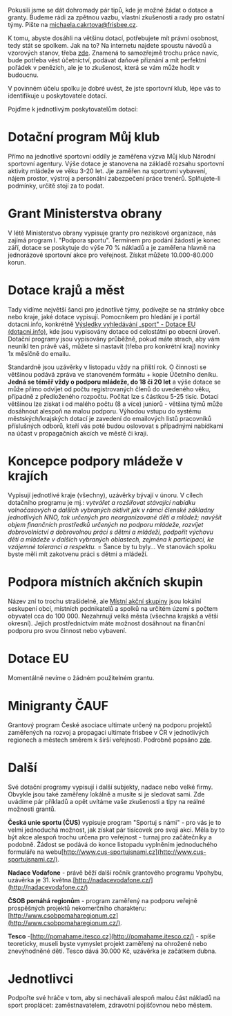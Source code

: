 Pokusili jsme se dát dohromady pár tipů, kde je možné žádat o dotace a granty. Budeme rádi za zpětnou vazbu, vlastní zkušenosti a rady pro ostatní týmy. Pište na michaela.cakrtova@frisbee.cz.

K tomu, abyste dosáhli na většinu dotací, potřebujete mít právní osobnost, tedy stát se spolkem. Jak na to? Na internetu najdete spoustu návodů a vzorových stanov, třeba [zde](https://www.davidzahumensky.cz/2014/04/14/jak-zalozit-spolek-v-roce-2014/). Znamená to samozřejmě trochu práce navíc, bude potřeba vést účetnictví, podávat daňové přiznání a mít perfektní pořádek v penězích, ale je to zkušenost, která se vám může hodit v budoucnu.

V povinném účelu spolku je dobré uvést, že jste sportovní klub, lépe vás to identifikuje u poskytovatele dotací.

Pojďme k jednotlivým poskytovatelům dotací:

# Dotační program Můj klub

Přímo na jednotlivé sportovní oddíly je zaměřena výzva Můj klub Národní sportovní agentury. Výše dotace je stanovena na základě rozsahu sportovní aktivity mládeže ve věku 3-20 let. Jje zaměřen na sportovní vybavení, nájem prostor, výstroj a personální zabezpečení práce trenérů. Splňujete-li podmínky, určitě stojí za to podat.

# Grant Ministerstva obrany

V létě Ministerstvo obrany vypisuje granty pro neziskové organizace, nás zajímá program I. "Podpora sportu". Termínem pro podání žádostí je konec září, dotace se poskytuje do výše 70 % nákladů a je zaměřena hlavně na jednorázové sportovní akce pro veřejnost. Získat můžete 10.000-80.000 korun.

# Dotace krajů a měst

Tady vidíme největší šanci pro jednotlivé týmy, podívejte se na stránky obce nebo kraje, jaké dotace vypisují. Pomocníkem pro hledání je i portál dotacni.info, konkrétně [Výsledky vyhledávání „sport" - Dotace EU (dotacni.info)](https://www.dotacni.info/?s=sport), kde jsou vypisovány dotace od celostátní po obecní úroveň. Dotační programy jsou vypisovány průběžně, pokud máte strach, aby vám neunikl ten právě váš, můžete si nastavit (třeba pro konkrétní kraj) novinky 1x měsíčně do emailu.

Standardně jsou uzávěrky v listopadu vždy na příští rok. O činnosti se většinou podává zpráva ve stanoveném formátu + kopie Účetního deníku. **Jedná se téměř vždy o podporu mládeže, do 18 či 20 let** a výše dotace se může přímo odvíjet od počtu registrovaných členů do uvedeného věku, případně z předloženého rozpočtu. Počítat lze s částkou 5-25 tisíc. Dotaci většinou lze získat i od malého počtu (8 a více) juniorů - většina týmů může dosáhnout alespoň na malou podporu. Výhodou vstupu do systému městských/krajských dotací je zavedení do emailových listů pracovníků příslušných odborů, kteří vás poté budou oslovovat s případnými nabídkami na účast v propagačních akcích ve městě či kraji.

# Koncepce podpory mládeže v krajích

Vypisují jednotlivé kraje (všechny), uzávěrky bývají v únoru. V cílech dotačního programu je mj.: _vytvářet a rozšiřovat stávající nabídku volnočasových a dalších vybraných aktivit jak v rámci členské základny jednotlivých NNO, tak určených pro neorganizované děti a mládež; navýšit objem finančních prostředků určených na podporu mládeže, rozvíjet dobrovolnictví a dobrovolnou práci s dětmi a mládeží, podpořit výchovu dětí a mládeže v dalších vybraných oblastech, zejména k participaci, ke vzájemné toleranci a respektu._ = Šance by tu byly… Ve stanovách spolku byste měli mít zakotvenu práci s dětmi a mládeží.

# Podpora místních akčních skupin
Název zní to trochu strašidelně, ale [Místní akční skupiny](https://www.mistniakcniskupiny.cz/) jsou lokální seskupení obcí, místních podnikatelů a spolků na určitém území s počtem obyvatel cca do 100 000. Nezahrnují velká města (všechna krajská a větší okresní). Jejich prostřednictvím máte možnost dosáhnout na finanční podporu pro svou činnost nebo vybavení.

# Dotace EU
Momentálně nevíme o žádném použitelném grantu.

# Minigranty ČAUF
Grantový program České asociace ultimate určený na podporu projektů zaměřených na rozvoj a propagaci ultimate frisbee v ČR v jednotlivých regionech a městech směrem k širší veřejnosti. Podrobně popsáno [zde](http://czechultimate.cz/minigranty).

# Další
Své dotační programy vypisují i další subjekty, nadace nebo velké firmy. Obvykle jsou také zaměřeny lokálně a musíte si je sledovat sami. Zde uvádíme pár příkladů a opět uvítáme vaše zkušenosti a tipy na reálné možnosti grantů.

**Česká unie sportu (ČUS)** vypisuje program "Sportuj s námi" - pro vás je to velmi jednoduchá možnost, jak získat pár tisícovek pro svoji akci. Měla by to být akce alespoň trochu určena pro veřejnost - turnaj pro začátečníky a podobně. Žádost se podává do konce listopadu vyplněním jednoduchého formuláře na webu[http://www.cus-sportujsnami.cz](http://www.cus-sportujsnami.cz/).

**Nadace Vodafone** - právě běží další ročník grantového programu Vpohybu, uzávěrka je 31. května.[http://nadacevodafone.cz/](http://nadacevodafone.cz/)

**ČSOB pomáhá regionům** - program zaměřený na podporu veřejně prospěšných projektů nekomerčního charakteru: [http://www.csobpomaharegionum.cz](http://www.csobpomaharegionum.cz/).

**Tesco** -[http://pomahame.itesco.cz](http://pomahame.itesco.cz/) - spíše teoreticky, museli byste vymyslet projekt zaměřený na ohrožené nebo znevýhodněné děti. Tesco dává 30.000 Kč, uzávěrka je začátkem dubna.

# Jednotlivci
Podpořte své hráče v tom, aby si nechávali alespoň malou část nákladů na sport proplácet: zaměstnavatelem, zdravotní pojišťovnou nebo městem.

